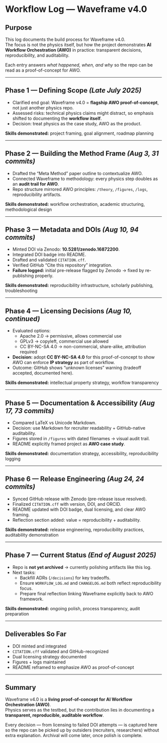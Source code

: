 # Workflow Log — Waveframe v4.0

## Purpose
This log documents the build process for Waveframe v4.0.  
The focus is not the physics itself, but how the project demonstrates **AI Workflow Orchestration (AWO)** in practice: transparent decisions, reproducibility, and auditability.  

Each entry answers *what happened, when, and why* so the repo can be read as a proof-of-concept for AWO.  

---

## Phase 1 — Defining Scope *(Late July 2025)*
- Clarified end goal: Waveframe v4.0 = **flagship AWO proof-of-concept**, not just another physics repo.  
- Assessed risks: technical physics claims might distract, so emphasis shifted to documenting the **workflow itself**.  
- Decision: treat physics as the case study, AWO as the product.  

**Skills demonstrated:** project framing, goal alignment, roadmap planning  

---

## Phase 2 — Building the Method Frame *(Aug 3, 31 commits)*
- Drafted the “Meta Method” paper outline to contextualize AWO.  
- Connected Waveframe to methodology: every physics step doubles as an **audit trail for AWO**.  
- Repo structure mirrored AWO principles: `/theory`, `/figures`, `/logs`, reproducibility artifacts.  

**Skills demonstrated:** workflow orchestration, academic structuring, methodological design  

---

## Phase 3 — Metadata and DOIs *(Aug 10, 94 commits)*
- Minted DOI via Zenodo: **10.5281/zenodo.16872200**.  
- Integrated DOI badge into README.  
- Drafted and validated `CITATION.cff`.  
- Verified GitHub “Cite this repository” integration.  
- **Failure logged:** initial pre-release flagged by Zenodo → fixed by re-publishing properly.  

**Skills demonstrated:** reproducibility infrastructure, scholarly publishing, troubleshooting  

---

## Phase 4 — Licensing Decisions *(Aug 10, continued)*
- Evaluated options:  
  - Apache 2.0 → permissive, allows commercial use  
  - GPLv3 → copyleft, commercial use allowed  
  - CC BY-NC-SA 4.0 → non-commercial, share-alike, attribution required  
- **Decision:** adopt **CC BY-NC-SA 4.0** for this proof-of-concept to show AWO can enforce **IP strategy** as part of workflow.  
- Outcome: GitHub shows “unknown licenses” warning (tradeoff accepted, documented here).  

**Skills demonstrated:** intellectual property strategy, workflow transparency  

---

## Phase 5 — Documentation & Accessibility *(Aug 17, 73 commits)*
- Compared LaTeX vs Unicode Markdown.  
- Decision: use Markdown for recruiter readability + GitHub-native auditability.  
- Figures stored in `/figures` with dated filenames → visual audit trail.  
- README explicitly framed project as **AWO case study**.  

**Skills demonstrated:** documentation strategy, accessibility, reproducibility logging  

---

## Phase 6 — Release Engineering *(Aug 24, 24 commits)*
- Synced GitHub release with Zenodo (pre-release issue resolved).  
- Finalized `CITATION.cff` with version, DOI, and ORCID.  
- README updated with DOI badge, dual licensing, and clear AWO framing.  
- Reflection section added: value = reproducibility + auditability.  

**Skills demonstrated:** release engineering, reproducibility practices, auditability demonstration  

---

## Phase 7 — Current Status *(End of August 2025)*
- Repo is **not yet archived** → currently polishing artifacts like this log.  
- Next tasks:  
  - Backfill ADRs (`/decisions`) for key tradeoffs.  
  - Ensure `WORKFLOW_LOG.md` and `CHANGELOG.md` both reflect reproducibility focus.  
  - Prepare final reflection linking Waveframe explicitly back to AWO framework.  

**Skills demonstrated:** ongoing polish, process transparency, audit preparation  

---

## Deliverables So Far
- DOI minted and integrated  
- `CITATION.cff` validated and GitHub-recognized  
- Dual licensing strategy documented  
- Figures + logs maintained  
- README reframed to emphasize AWO as proof-of-concept  

---

## Summary
Waveframe v4.0 is a **living proof-of-concept for AI Workflow Orchestration (AWO)**.  
Physics serves as the testbed, but the contribution lies in documenting a **transparent, reproducible, auditable workflow**.  

Every decision — from licensing to failed DOI attempts — is captured here so the repo can be picked up by outsiders (recruiters, researchers) without extra explanation. Archival will come later, once polish is complete.  

